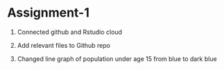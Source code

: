 # Assignment-1

1. Connected github and Rstudio cloud

2. Add relevant files to Github repo

3. Changed line graph of population under age 15 from blue to dark blue